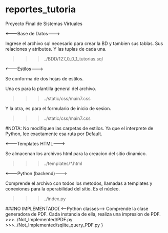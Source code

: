 # reportes_tutoria
Proyecto Final de Sistemas Virtuales


<---Base de Datos--->

Ingrese el archivo sql necesario para crear la BD y tambien sus tablas. 
Sus relaciones y atributos.
Y las tuplas de cada una.

>>> ../BDD/127_0_0_1_tutorias.sql

<---Estilos--->

Se conforma de dos hojas de estilos.

Una es para la plantilla general del archivo.
>>>../static/css/main7.css

Y la otra, es para el formulario de inicio de sesion.
>>>../static/css/main7.css

#NOTA: No modifiquen las carpetas de estilos. Ya que el interprete de Python, lee exactamente esa ruta por Default.

<---Templates HTML--->

Se almacenan los archivos html para la creacion del sitio dinamico.
>>>../templates/*.html

<---Python (backend)--->

Comprende el archivo con todos los metodos, llamadas a templates y conexiones para la operabilidad del sitio. Es el núcleo.
>>>../index.py


###NO IMPLEMENTADO{ 
    <--Python classes-->
    Comprende la clase generadora de PDF. Cada instancia de ella, realiza una impresion de PDF.
    >>>../Not_Implemented/PDF.py
    >>>../Not_Implemented/sqlite_query_PDF.py
}